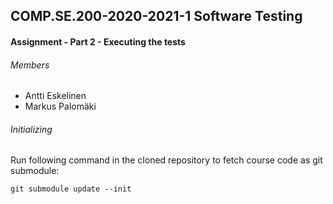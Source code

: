 ## COMP.SE.200-2020-2021-1 Software Testing
#### Assignment - Part 2 - Executing the tests

###### Members
* Antti Eskelinen
* Markus Palomäki

###### Initializing

Run following command in the cloned repository to fetch course code as git
submodule:

`git submodule update --init`

